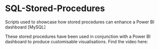 # SQL-Stored-Procedures
Scripts used to showcase how stored procedures can enhance a Power BI dashboard [MySQL]

These stored procedures have been used in conjunction with a Power BI dashboard to produce customisable visualisations.
Find the video here: 
